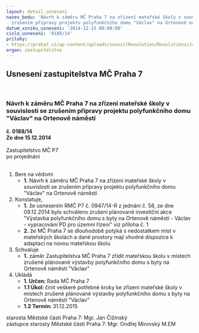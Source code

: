 ```yaml
---
layout: detail_usneseni
nazev_bodu: 'Návrh k záměru MČ Praha 7 na zřízení mateřské školy v souvislosti se
  zrušením přípravy projektu polyfunkčního domu "Václav" na Ortenově náměstí '
datum_vzniku_usneseni: '2014-12-15 00:00:00'
cislo_usneseni: '0188/14'
prilohy:
- https://praha7.cz/wp-content/uploads/councilResolution/Resolutions/24387/6-14-usnesen%c3%ad_rm%c4%8d_p7_%c4%8d._0947_14-r_z_%c4%8d._58_ze_dne_09.12.2014_-_zru%c5%a1en%c3%ad_v%c3%a1clav.doc
organ: zastupitelstvo
---
```

<div id="ucUsn_pList" class="usn">
	<span><h2>Usnesení zastupitelstva MČ Praha 7 </h2>
<br></span><div class="standBody">
<span><h3>Návrh k záměru MČ Praha 7 na zřízení mateřské školy v souvislosti se zrušením přípravy projektu polyfunkčního domu "Václav" na Ortenově náměstí </h3></span><div class="center">
		<strong>č. 0188/14</strong><br>
	</div>
<div class="center">
		<strong>Ze dne 15.12.2014</strong><br><br>
	</div>Zastupitelstvo MČ P7<br> po projednání<br><br><ol>
<li>Bere na vědomí<ul><li>
<strong>1.</strong> Návrh k záměru MČ Praha 7 na zřízení mateřské školy v souvislosti se zrušením přípravy projektu polyfunkčního domu "Václav" na Ortenově náměstí </li></ul>
</li>
<li>Konstatuje,<ul>
<li>
<strong>1.</strong> že usnesením RMČ P7 č. 0947/14-R z jednání č. 58, ze dne 09.12.2014 bylo schváleno zrušení plánované investiční akce "Výstavba  polyfunkčního domu s byty na Ortenově náměstí - Václav - vypracování PD pro územní řízení"  viz příloha č. 1</li>
<li>
<strong>2.</strong> že MČ Praha 7 se dlouhodobě potýká s nedostatkem míst v mateřských školách a dané prostory mají vhodné dispozice k adaptaci na novou mateřskou školu</li>
</ul>
</li>
<li>Schvaluje<ul><li>
<strong>1.</strong> záměr Zastupitelstva MČ Praha 7 zřídit mateřskou školu v místech zrušené plánované výstavby polyfunkčního domu s byty na Ortenově náměstí "Václav"            </li></ul>
</li>
<li>Ukládá<ul>
<li>
<strong>1. Určen: </strong>Rada MČ Praha 7</li>
<li>
<strong>1.1 Úkol: </strong>činit veškeré potřebné kroky ke zřízení mateřské školy v místech zrušené plánované výstavby  polyfunkčního domu s byty na Ortenově náměstí "Václav"</li>
<li>
<strong>1.2 Termín: </strong>31.12.2015</li>
</ul>
</li>
</ol>starosta Městské části Praha 7: Mgr. Jan Čižinský<br>zástupce starosty Městské části Praha 7: Mgr. Ondřej Mirovský M.EM
</div>
</div>